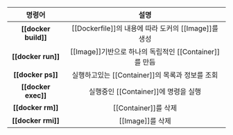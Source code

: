 |        명령어        |                          설명                          |
|:--------------------:|:------------------------------------------------------:|
| **[[docker build]]** |  [[Dockerfile]]의 내용에 따라 도커의 [[Image]]를 생성  |
|  **[[docker run]]**  | [[Image]]기반으로 하나의 독립적인 [[Container]]를 만듬 |
|  **[[docker ps]]**   |    실행하고있는 [[Container]]의 목록과 정보를 조회     |
| **[[docker exec]]**  |          실행중인 [[Container]]에 명령을 실행          |
|  **[[docker rm]]**   |                  [[Container]]를 삭제                  |
|  **[[docker rmi]]**  |                    [[Image]]를 삭제                    |

